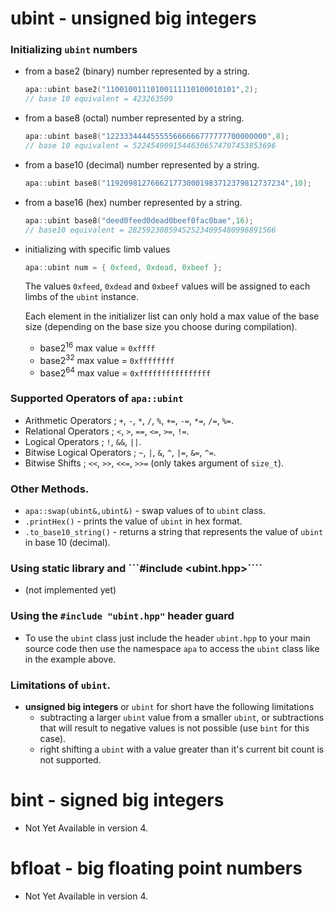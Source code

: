 # ubint - unsigned big integers

### Initializing ```ubint``` numbers
- from a base2 (binary) number represented by a string.
    ```c++
    apa::ubint base2("11001001110100111110100010101",2);
    // base 10 equivalent = 423263509
    ```
- from a base8 (octal) number represented by a string.
    ```c++
    apa::ubint base8("122333444455555666666777777700000000",8);
    // base 10 equivalent = 52245490915446306574707453853696
    ```
- from a base10 (decimal) number represented by a string.
    ```c++
    apa::ubint base8("1192098127666217730001983712379812737234",10);
    ```

- from a base16 (hex) number represented by a string.
    ```c++
    apa::ubint base8("deed0feed0dead0beef0fac0bae",16);
    // base10 equivalent = 282592308594525234095480996891566
    ```

- initializing with specific limb values
    ```c++
    apa::ubint num = { 0xfeed, 0xdead, 0xbeef };
    ```
    The values ```0xfeed```, ```0xdead``` and ```0xbeef``` values will be assigned to each limbs of the ```ubint``` instance.

    Each element in the initializer list can only hold a max value of the base size (depending on the base size you choose during compilation).
    - base2<sup>16</sup> max value = ```0xffff```
    - base2<sup>32</sup> max value = ```0xffffffff```
    - base2<sup>64</sup> max value = ```0xffffffffffffffff```

### Supported Operators of ```apa::ubint```
- Arithmetic Operators ; ```+```, ```-```, ```*```, ```/```, ```%```, ```+=```, ```-=```, ```*=```, ```/=```, ```%=```.
- Relational Operators ; ```<```, ```>```, ```==```, ```<=```, ```>=```, ```!=```.
- Logical Operators ; ```!```, ```&&```, ```||```.
- Bitwise Logical Operators ; ```~```, ```|```, ```&```, ```^```, ```|=```, ```&=```, ```^=```.
- Bitwise Shifts ; ```<<```, ```>>```, ```<<=```, ```>>=``` (only takes argument of ```size_t```).

### Other Methods.
- ```apa::swap(ubint&,ubint&)``` - swap values of to ```ubint``` class.
- ```.printHex()``` - prints the value of ```ubint``` in hex format.
- ```.to_base10_string()``` - returns a string that represents the value of ```ubint``` in base 10 (decimal).

### Using static library and ```#include <ubint.hpp>````
- (not implemented yet)

### Using the ```#include "ubint.hpp"``` header guard
- To use the ```ubint``` class just include the header ```ubint.hpp``` to your main source code then use the namespace ```apa``` to access the ```ubint``` class like in the example above.

### Limitations of ```ubint```.
- **unsigned big integers** or ```ubint``` for short have the following limitations
    - subtracting a larger ```ubint``` value from a smaller ```ubint```, or subtractions that will result to negative values is not possible (use ```bint``` for this case).
    - right shifting a ```ubint``` with a value greater than it's current bit count is not supported.

# bint - signed big integers
- Not Yet Available in version 4.

# bfloat - big floating point numbers
- Not Yet Available in version 4.
